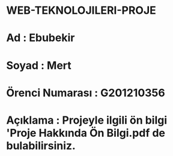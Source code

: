 # WEB-TEKNOLOJILERI-PROJE

# Ad : Ebubekir  
# Soyad : Mert
# Örenci Numarası : G201210356	
# Açıklama : Projeyle ilgili ön bilgi 'Proje Hakkında Ön Bilgi.pdf de bulabilirsiniz.
